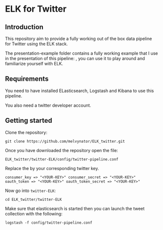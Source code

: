 # ELK for Twitter

## Introduction

This repository aim to provide a fully working out of the box data pipeline for Twitter using the ELK stack.

The presentation-example folder contains a fully working example that I use in the presentation of this pipeline: <insert link here later>, you can use it to play around and familiarize yourself with ELK.

## Requirements

You need to have installed ELasticsearch, Logstash and Kibana to use this pipeline.

You also need a twitter developer account.

## Getting started

Clone the repository:

`git clone https://github.com/melvynator/ELK_twitter.git`

Once you have downloaded the repository open the file:

`ELK_twitter/twitter-ELK/config/twitter-pipeline.conf`

Replace the <YOUR-KEY> by your corresponding twitter key.

`
consumer_key => "<YOUR-KEY>"
consumer_secret => "<YOUR-KEY>"
oauth_token => "<YOUR-KEY>"
oauth_token_secret => "<YOUR-KEY>"
`

Now go into `twitter-ELK`:

`cd ELK_twitter/twitter-ELK`

Make sure that elasticsearch is started then you can launch the tweet collection with the following:

`logstash -f config/twitter-pipeline.conf`
